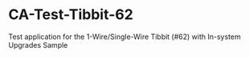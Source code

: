 # CA-Test-Tibbit-62
Test application for the 1-Wire/Single-Wire Tibbit (#62) with In-system Upgrades Sample
